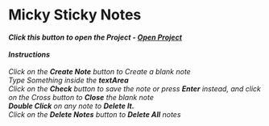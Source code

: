 # Micky Sticky Notes

  <b><i>Click this button to open the Project - <a href="https://danielhashmi.github.io/Micky-Sticky-Notes/">Open Project</a></i></b>
  <br>
  <br>
  <b><i>Instructions</i></b>
  <br>
  <br>
  <i>Click on the <b>Create Note</b> button to Create a blank note</i>
  <br>
  <i>Type Something inside the <b>textArea</b></i>
  <br>
  <i>Click on the <b>Check</b> button to save the note or press <b>Enter</b> instead, and click on the Cross button to
  <b>Close</b> the blank note</i>
  <br>
  <i><b>Double Click</b> on any note to <b>Delete It.</b></i>
  <br>
  <i>Click on the <b>Delete Notes</b> button to <b>Delete All</b> notes</i>

